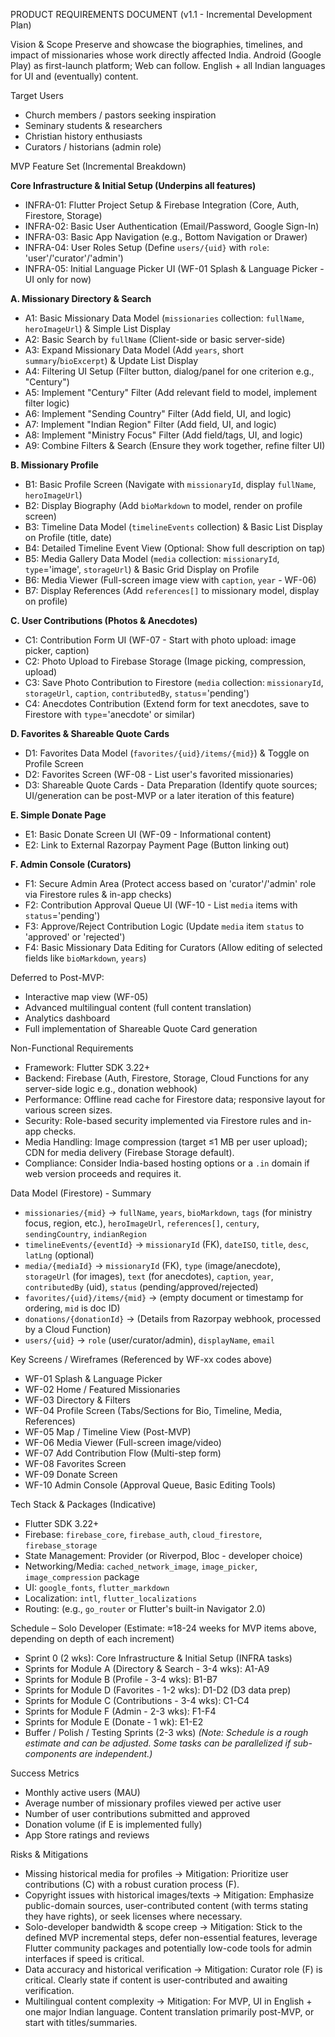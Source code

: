 PRODUCT REQUIREMENTS DOCUMENT (v1.1 - Incremental Development Plan)

Vision & Scope
Preserve and showcase the biographies, timelines, and impact of missionaries whose work directly affected India.
Android (Google Play) as first-launch platform; Web can follow.
English + all Indian languages for UI and (eventually) content.

Target Users
*   Church members / pastors seeking inspiration
*   Seminary students & researchers
*   Christian history enthusiasts
*   Curators / historians (admin role)

MVP Feature Set (Incremental Breakdown)

**Core Infrastructure & Initial Setup (Underpins all features)**
*   INFRA-01: Flutter Project Setup & Firebase Integration (Core, Auth, Firestore, Storage)
*   INFRA-02: Basic User Authentication (Email/Password, Google Sign-In)
*   INFRA-03: Basic App Navigation (e.g., Bottom Navigation or Drawer)
*   INFRA-04: User Roles Setup (Define `users/{uid}` with `role`: 'user'/'curator'/'admin')
*   INFRA-05: Initial Language Picker UI (WF-01 Splash & Language Picker - UI only for now)

**A. Missionary Directory & Search**
*   A1: Basic Missionary Data Model (`missionaries` collection: `fullName`, `heroImageUrl`) & Simple List Display
*   A2: Basic Search by `fullName` (Client-side or basic server-side)
*   A3: Expand Missionary Data Model (Add `years`, short `summary`/`bioExcerpt`) & Update List Display
*   A4: Filtering UI Setup (Filter button, dialog/panel for one criterion e.g., "Century")
*   A5: Implement "Century" Filter (Add relevant field to model, implement filter logic)
*   A6: Implement "Sending Country" Filter (Add field, UI, and logic)
*   A7: Implement "Indian Region" Filter (Add field, UI, and logic)
*   A8: Implement "Ministry Focus" Filter (Add field/tags, UI, and logic)
*   A9: Combine Filters & Search (Ensure they work together, refine filter UI)

**B. Missionary Profile**
*   B1: Basic Profile Screen (Navigate with `missionaryId`, display `fullName`, `heroImageUrl`)
*   B2: Display Biography (Add `bioMarkdown` to model, render on profile screen)
*   B3: Timeline Data Model (`timelineEvents` collection) & Basic List Display on Profile (title, date)
*   B4: Detailed Timeline Event View (Optional: Show full description on tap)
*   B5: Media Gallery Data Model (`media` collection: `missionaryId`, `type`='image', `storageUrl`) & Basic Grid Display on Profile
*   B6: Media Viewer (Full-screen image view with `caption`, `year` - WF-06)
*   B7: Display References (Add `references[]` to missionary model, display on profile)

**C. User Contributions (Photos & Anecdotes)**
*   C1: Contribution Form UI (WF-07 - Start with photo upload: image picker, caption)
*   C2: Photo Upload to Firebase Storage (Image picking, compression, upload)
*   C3: Save Photo Contribution to Firestore (`media` collection: `missionaryId`, `storageUrl`, `caption`, `contributedBy`, `status`='pending')
*   C4: Anecdotes Contribution (Extend form for text anecdotes, save to Firestore with `type`='anecdote' or similar)

**D. Favorites & Shareable Quote Cards**
*   D1: Favorites Data Model (`favorites/{uid}/items/{mid}`) & Toggle on Profile Screen
*   D2: Favorites Screen (WF-08 - List user's favorited missionaries)
*   D3: Shareable Quote Cards - Data Preparation (Identify quote sources; UI/generation can be post-MVP or a later iteration of this feature)

**E. Simple Donate Page**
*   E1: Basic Donate Screen UI (WF-09 - Informational content)
*   E2: Link to External Razorpay Payment Page (Button linking out)

**F. Admin Console (Curators)**
*   F1: Secure Admin Area (Protect access based on 'curator'/'admin' role via Firestore rules & in-app checks)
*   F2: Contribution Approval Queue UI (WF-10 - List `media` items with `status`='pending')
*   F3: Approve/Reject Contribution Logic (Update `media` item `status` to 'approved' or 'rejected')
*   F4: Basic Missionary Data Editing for Curators (Allow editing of selected fields like `bioMarkdown`, `years`)

Deferred to Post-MVP:
*   Interactive map view (WF-05)
*   Advanced multilingual content (full content translation)
*   Analytics dashboard
*   Full implementation of Shareable Quote Card generation

Non-Functional Requirements
*   Framework: Flutter SDK 3.22+
*   Backend: Firebase (Auth, Firestore, Storage, Cloud Functions for any server-side logic e.g., donation webhook)
*   Performance: Offline read cache for Firestore data; responsive layout for various screen sizes.
*   Security: Role-based security implemented via Firestore rules and in-app checks.
*   Media Handling: Image compression (target ≤1 MB per user upload); CDN for media delivery (Firebase Storage default).
*   Compliance: Consider India-based hosting options or a `.in` domain if web version proceeds and requires it.

Data Model (Firestore) - Summary
*   `missionaries/{mid}` → `fullName`, `years`, `bioMarkdown`, `tags` (for ministry focus, region, etc.), `heroImageUrl`, `references[]`, `century`, `sendingCountry`, `indianRegion`
*   `timelineEvents/{eventId}` → `missionaryId` (FK), `dateISO`, `title`, `desc`, `latLng` (optional)
*   `media/{mediaId}` → `missionaryId` (FK), `type` (image/anecdote), `storageUrl` (for images), `text` (for anecdotes), `caption`, `year`, `contributedBy` (uid), `status` (pending/approved/rejected)
*   `favorites/{uid}/items/{mid}` → (empty document or timestamp for ordering, `mid` is doc ID)
*   `donations/{donationId}` → (Details from Razorpay webhook, processed by a Cloud Function)
*   `users/{uid}` → `role` (user/curator/admin), `displayName`, `email`

Key Screens / Wireframes (Referenced by WF-xx codes above)
*   WF-01 Splash & Language Picker
*   WF-02 Home / Featured Missionaries
*   WF-03 Directory & Filters
*   WF-04 Profile Screen (Tabs/Sections for Bio, Timeline, Media, References)
*   WF-05 Map / Timeline View (Post-MVP)
*   WF-06 Media Viewer (Full-screen image/video)
*   WF-07 Add Contribution Flow (Multi-step form)
*   WF-08 Favorites Screen
*   WF-09 Donate Screen
*   WF-10 Admin Console (Approval Queue, Basic Editing Tools)

Tech Stack & Packages (Indicative)
*   Flutter SDK 3.22+
*   Firebase: `firebase_core`, `firebase_auth`, `cloud_firestore`, `firebase_storage`
*   State Management: Provider (or Riverpod, Bloc - developer choice)
*   Networking/Media: `cached_network_image`, `image_picker`, `image_compression` package
*   UI: `google_fonts`, `flutter_markdown`
*   Localization: `intl`, `flutter_localizations`
*   Routing: (e.g., `go_router` or Flutter's built-in Navigator 2.0)

Schedule – Solo Developer (Estimate: ≈18-24 weeks for MVP items above, depending on depth of each increment)
*   Sprint 0 (2 wks): Core Infrastructure & Initial Setup (INFRA tasks)
*   Sprints for Module A (Directory & Search - 3-4 wks): A1-A9
*   Sprints for Module B (Profile - 3-4 wks): B1-B7
*   Sprints for Module D (Favorites - 1-2 wks): D1-D2 (D3 data prep)
*   Sprints for Module C (Contributions - 3-4 wks): C1-C4
*   Sprints for Module F (Admin - 2-3 wks): F1-F4
*   Sprints for Module E (Donate - 1 wk): E1-E2
*   Buffer / Polish / Testing Sprints (2-3 wks)
    *(Note: Schedule is a rough estimate and can be adjusted. Some tasks can be parallelized if sub-components are independent.)*

Success Metrics
*   Monthly active users (MAU)
*   Average number of missionary profiles viewed per active user
*   Number of user contributions submitted and approved
*   Donation volume (if E is implemented fully)
*   App Store ratings and reviews

Risks & Mitigations
*   Missing historical media for profiles → Mitigation: Prioritize user contributions (C) with a robust curation process (F).
*   Copyright issues with historical images/texts → Mitigation: Emphasize public-domain sources, user-contributed content (with terms stating they have rights), or seek licenses where necessary.
*   Solo-developer bandwidth & scope creep → Mitigation: Stick to the defined MVP incremental steps, defer non-essential features, leverage Flutter community packages and potentially low-code tools for admin interfaces if speed is critical.
*   Data accuracy and historical verification → Mitigation: Curator role (F) is critical. Clearly state if content is user-contributed and awaiting verification.
*   Multilingual content complexity → Mitigation: For MVP, UI in English + one major Indian language. Content translation primarily post-MVP, or start with titles/summaries.

